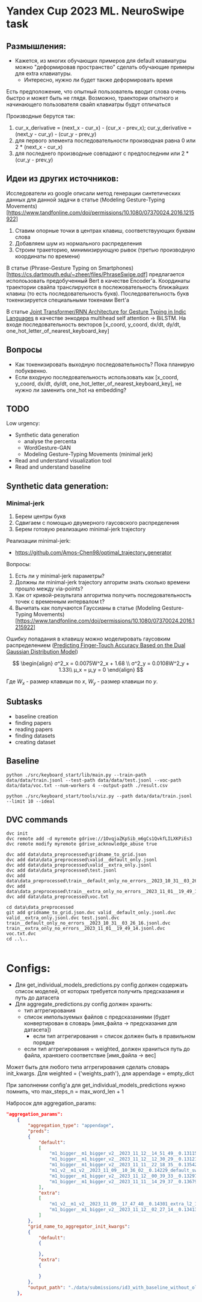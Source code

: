 # Yandex Cup 2023 ML. NeuroSwipe task

## Размышления:
* Кажется, из многих обучающих примеров для default клавиатуры можно "деформировав пространство" сделать обучающие примеры для extra клавиатуры.
    * Интересно, нужно ли будет также деформировать время

Есть предположение, что опытный пользователь вводит слова очень быстро и может быть не глядя. Возможно, траектории опытного и  начинающего пользователя свайп клавиатры будут отличаться


Производные берутся так:
1. cur_x_derivative = (next_x - cur_x) - (cur_x - prev_x); cur_y_derivative = (next_y - cur_y) - (cur_y - prev_y)
2. для первого элемента последовательности производная равна 0 или 2 * (next_x - cur_x)
3. для последнего производные совпадают с предпоследним или 2 * (cur_y - prev_y)


## Идеи из других источников:

Исследователи из google описали метод генерации синтетических данных для данной задачи в статье (Modeling Gesture-Typing Movements)[https://www.tandfonline.com/doi/permissions/10.1080/07370024.2016.1215922]
1. Ставим опорные точки в центрах клавиш, соответствуующих буквам слова
2. Добавляем шум из нормального распределения
3. Строим тракеторию, минимизирующую рывок (третью производную координаты по времени)


В статье (Phrase-Gesture Typing on Smartphones)[https://cs.dartmouth.edu/~zheer/files/PhraseSwipe.pdf] предлагается исполоьзовать предобученный Bert в качестве Encoder'а. Координаты траектории свайпа транслируются в послежовательность ближайших клавиш (то есть последовательность букв). Последовательность букв токенизируется специальными токенами Bert'а

В статье [Joint Transformer/RNN Architecture for Gesture Typing in Indic Languages](https://aclanthology.org/2020.coling-main.87.pdf) в качестве энкодера multihead self attention -> BiLSTM. На входе последовательность векторов [x_coord, y_coord, dx/dt, dy/dt, one_hot_letter_of_nearest_keyboard_key]

## Вопросы
* Как токенизировать выходную последовательность? Пока планирую побуквенно.
* Если входную последовательность использовать как [x_coord, y_coord, dx/dt, dy/dt, one_hot_letter_of_nearest_keyboard_key], не нужно ли заменить one_hot на embedding?

## TODO
Low urgency:
* Synthetic data generation
    * analyse the percenta
    * WordGesture-GAN
    * Modeling Gesture-Typing Movements (minimal jerk)
* Read and understand visualization tool
* Read and understand baseline


## Synthetic data generation:
### Minimal-jerk
1. Берем центры букв
2. Сдвигаем с помощью двумерного гаусовского распределения
3. Берем готовую реализацию minimal-jerk trajectory

Реализации minimal-jerk:
* https://github.com/Amos-Chen98/optimal_trajectory_generator

Вопросы:
1. Есть ли у minimal-jerk параметры?
2. Должны ли minimal-jerk trajectory алгоритм знать сколько времени прошло между via-points?
3. Как от кривой-результата алгоритма получить последовательность точек с временным интервалом t?
4. Вычитать как получаются Гауссианы в статье (Modeling Gesture-Typing Movements)[https://www.tandfonline.com/doi/permissions/10.1080/07370024.2016.1215922]

Ошибку попадания в клавишу можно моделировать гаусовким распределением ([Predicting Finger-Touch Accuracy Based on the Dual Gaussian Distribution Model](https://dl.acm.org/doi/pdf/10.1145/2984511.2984546))

$$
\begin{align}
σ^2_x = 0.0075W^2_x + 1.68 \\
σ^2_y = 0.0108W^2_y + 1.33\\
µ_x = µ_y = 0
\end{align}
$$

Где $W_x$ - размер клавиши по $x$, $W_y$ - размер клавиши по $y$.

## Subtasks
* baseline creation
* finding papers
* reading papers
* finding datasets
* creating dataset


## Baseline

```shell
python ./src/keyboard_start/lib/main.py --train-path data/data/train.jsonl --test-path data/data/test.jsonl --voc-path data/data/voc.txt --num-workers 4 --output-path ./result.csv

python ./src/keyboard_start/tools/viz.py --path data/data/train.jsonl --limit 10 --ideal
```

## DVC commands

```shell
dvc init
dvc remote add -d myremote gdrive://1OvqjaZKpSib_m6gCs1QvkfLILXKPiEs3
dvc remote modify myremote gdrive_acknowledge_abuse true

dvc add data\data_preprocessed\gridname_to_grid.json 
dvc add data\data_preprocessed\valid__default_only.jsonl 
dvc add data\data_preprocessed\valid__extra_only.jsonl 
dvc add data\data_preprocessed\test.jsonl 
dvc add data\data_preprocessed\train__default_only_no_errors__2023_10_31__03_26_16.jsonl
dvc add data\data_preprocessed\train__extra_only_no_errors__2023_11_01__19_49_14.jsonl
dvc add data\data_preprocessed\voc.txt

cd data\data_preprocessed
git add gridname_to_grid.json.dvc valid__default_only.jsonl.dvc valid__extra_only.jsonl.dvc test.jsonl.dvc train__default_only_no_errors__2023_10_31__03_26_16.jsonl.dvc train__extra_only_no_errors__2023_11_01__19_49_14.jsonl.dvc voc.txt.dvc
cd ..\..


```

# Configs:
* Для get_individual_models_predictions.py config должен содержать список моделей, от которых требуется получить предсказания и путь до датасета
* Для aggregate_predictions.py config должен хранить:
    * тип аггрегирования
    * список импользуемых файлов с предсказаниями (будет конвертирован в словарь [имя_файла -> предсказания для датасета])
        * если тип аггрегирования = список должен быть в правильном порядке
    * если тип аггрегирования = weighted, должен храниться путь до файла, хранязего соответствие [имя_файла -> вес]

Может быть для любого типа аггрегирования сделать словарь init_kwargs. Для weighted = {'weights_path'}, для appendage = empty_dict

При заполнении config'а для get_individual_models_predictions нужно помнить, что max_steps_n = max_word_len + 1

Набросок для aggregation_params:
```json
"aggregation_params": 
    {
        "aggregation_type": "appendage",
        "preds":
        {
            "default": 
            [
                "m1_bigger__m1_bigger_v2__2023_11_12__14_51_49__0.13115__greed_acc_0.86034__default_l2_0_ls0_switch_2.pt.pkl",
                "m1_bigger__m1_bigger_v2__2023_11_12__12_30_29__0.13121__greed_acc_0.86098__default_l2_0_ls0_switch_2.pt.pkl",
                "m1_bigger__m1_bigger_v2__2023_11_11__22_18_35__0.13542_default_l2_0_ls0_switch_1.pt.pkl",
                "m1_v2__m1_v2__2023_11_09__10_36_02__0.14229_default_switch_0.pt.pkl",
                "m1_bigger__m1_bigger_v2__2023_11_12__00_39_33__0.13297_default_l2_0_ls0_switch_1.pt.pkl",
                "m1_bigger__m1_bigger_v2__2023_11_11__14_29_37__0.13679_default_l2_0_ls0_switch_0.pt.pkl"
            ],
            "extra": 
            [
                "m1_v2__m1_v2__2023_11_09__17_47_40__0.14301_extra_l2_1e-05_switch_0.pt.pkl",
                "m1_bigger__m1_bigger_v2__2023_11_12__02_27_14__0.13413_extra_l2_0_ls0_switch_1.pt.pkl"
            ]
        },
        "grid_name_to_aggregator_init_kwargs":
        {
            "default":
            {

            },
            "extra":
            {

            }
        },
        "output_path": "./data/submissions/id3_with_baseline_without_old_preds.csv"
    },
```